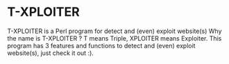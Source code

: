 # T-XPLOITER
T-XPLOITER is a Perl program for detect and (even) exploit website(s)  Why the name is T-XPLOITER ?  T means Triple, XPLOITER means Exploiter.  This program has 3 features and functions to detect and (even) exploit website(s), just check it out :).
